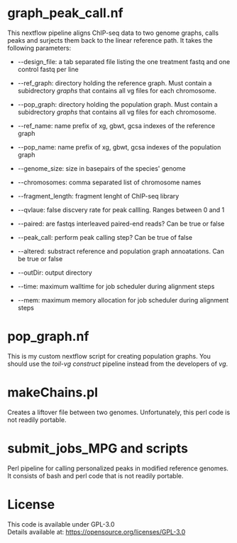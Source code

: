 

# graph\_peak\_call.nf

This nextflow pipeline aligns ChIP-seq data to two genome graphs, calls peaks and surjects them back to the linear reference path. It takes the following parameters:
  - --design\_file: a tab separated file listing the one treatment fastq and one control fastq per line
  - --ref\_graph: directory holding the reference graph. Must contain a subidrectory _graphs_ that contains all vg files for each chromosome.
  - --pop\_graph: directory holding the population graph. Must contain a subidrectory _graphs_ that contains all vg files for each chromosome.
  - --ref\_name: name prefix of xg, gbwt, gcsa indexes of the reference graph
  - --pop\_name: name prefix of xg, gbwt, gcsa indexes of the population graph

  - --genome_size: size in basepairs of the species' genome
  - --chromosomes:  comma separated list of chromosome names
  - --fragment\_length: fragment lenght of ChIP-seq library
  - --qvlaue: false discvery rate for peak callling. Ranges between 0 and 1
  - --paired: are fastqs interleaved paired-end reads? Can be true or false
  - --peak\_call: perform peak calling step? Can be true of false
  - --altered: substract reference and population graph annoatations. Can be true or false
  - --outDir: output directory
  - --time: maximum walltime for job scheduler during alignment steps
  - --mem: maximum memory allocation for job scheduler during alignment steps

# pop_graph.nf

This is my custom nextflow script for creating population graphs.
You should use the _toil-vg construct_ pipeline instead from the developers of _vg_.

# makeChains.pl

Creates a liftover file between two genomes. Unfortunately, this perl code is not readily portable.

# submit_jobs_MPG and scripts
Perl pipeline for calling personalized peaks in modified reference genomes. It consists of bash and perl code that is not readily portable.

# License
This code is available under GPL-3.0  
Details available at: https://opensource.org/licenses/GPL-3.0
